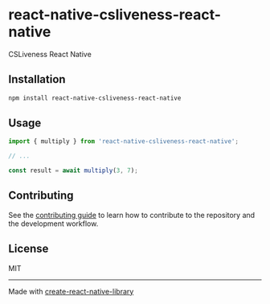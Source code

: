 # react-native-csliveness-react-native

CSLiveness React Native

## Installation

```sh
npm install react-native-csliveness-react-native
```

## Usage

```js
import { multiply } from 'react-native-csliveness-react-native';

// ...

const result = await multiply(3, 7);
```

## Contributing

See the [contributing guide](CONTRIBUTING.md) to learn how to contribute to the repository and the development workflow.

## License

MIT

---

Made with [create-react-native-library](https://github.com/callstack/react-native-builder-bob)
